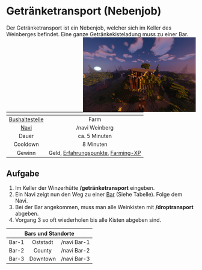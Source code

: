 # Getränketransport (Nebenjob)
Der Getränketransport ist ein Nebenjob, welcher sich im Keller des Weinberges befindet. Eine ganze Getränkekisteladung muss zu einer Bar. <img align="right" width="300" eight="150" src="../../../assets/image/nebenjobs/Winzer.png">

| <!-- --> | <!-- --> |
| :-: | :-: |
| [Bushaltestelle](../../pages/öpnv/bus.md) | Farm |
| [Navi](../../pages/allgemein/navigation.md) | /navi Weinberg |
| Dauer | ca. 5 Minuten |
| Cooldown | 8 Minuten |
| Gewinn | Geld, [Erfahrungspunkte](../../pages/allgemein/level.md), [Farming-XP](../../pages/skills/farming.md) |

## Aufgabe

1. Im Keller der Winzerhütte **/getränketransport** eingeben.
2. Ein Navi zeigt nun den Weg zu einer [Bar](../../pages/biz/bar.md) (Siehe Tabelle). Folge dem Navi.
3. Bei der Bar angekommen, muss man alle Weinkisten mit **/droptransport** abgeben.
4. Vorgang 3 so oft wiederholen bis alle Kisten abgeben sind.

<table>
  <thead>
    <tr>
      <th colspan=3 align="center"> Bars und Standorte</th>
    </tr>
  </thead>
  <tbody>
    <tr>
      <td align="center"> Bar-1 </td>
      <td align="center"> Oststadt </td>
       <td align="center"> /navi Bar-1 </td>
    </tr>
    <tr>
      <td align="center"> Bar-2 </td>
      <td align="center"> County </td>
       <td align="center"> /navi Bar-2 </td>
    </tr>
     <tr>
      <td align="center"> Bar-3 </td>
      <td align="center"> Downtown </td>
        <td align="center"> /navi Bar-3 </td>
    </tr>
  </tbody>
</table>
